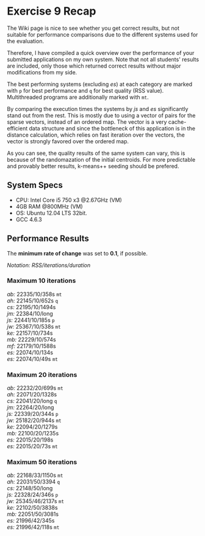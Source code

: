 # Exercise 9 Recap
The Wiki page is nice to see whether you get correct results, but not suitable
for performance comparisons due to the different systems used for the evaluation.

Therefore, I have compiled a quick overview over the performance of your submitted
applications on my own system. Note that not all students' results are included,
only those which returned correct results without major modifications from my
side.

The best performing systems (excluding *es*) at each category are marked with
`p` for best performance and `q` for best quality (RSS value).
Multithreaded programs are additionally marked with `mt`.

By comparing the execution times the systems by *js* and *es* significantly stand
out from the rest. This is mostly due to using a vector of pairs for the sparse
vectors, instead of an ordered map. The vector is a very cache-efficient data
structure and since the bottleneck of this application is in the distance
calculation, which relies on fast iteration over the vectors, the vector is
strongly favored over the ordered map.

As you can see, the quality results of the same system can vary, this is because
of the randomazation of the initial centroids. For more predictable and provably
better results, k-means++ seeding should be prefered.

## System Specs
* CPU: Intel Core i5 750 x3 @2.67GHz (VM)
* 4GB RAM @800MHz (VM)
* OS: Ubuntu 12.04 LTS 32bit. 
* GCC 4.6.3

## Performance Results
The **minimum rate of change** was set to **0.1**, if possible.

*Notation: RSS/iterations/duration*

### Maximum 10 iterations
*ab:* 22335/10/358s `mt`  
*ah:* 22145/10/652s `q`   
*cs:* 22195/10/1494s  
*jm:* 22384/10/long  
*js:* 22441/10/185s `p`   
*jw:* 25367/10/538s `mt`  
*ke:* 22157/10/734s  
*mb:* 22229/10/574s  
*mf:* 22179/10/1588s  
*es:* 22074/10/134s  
*es:* 22074/10/49s `mt`  

### Maximum 20 iterations
*ab:* 22232/20/699s `mt`  
*ah:* 22071/20/1328s    
*cs:* 22041/20/long  `q`  
*jm:* 22264/20/long  
*js:* 22339/20/344s  `p`   
*jw:* 25182/20/944s `mt`  
*ke:* 22094/20/1279s  
*mb:* 22100/20/1235s  
*es:* 22015/20/198s  
*es:* 22015/20/73s `mt`  

### Maximum 50 iterations  
*ab:* 22168/33/1150s `mt`  
*ah:* 22031/50/3394  `q`  
*cs:* 22148/50/long  
*js:* 22328/24/346s  `p`    
*jw:* 25345/46/2137s `mt`  
*ke:* 22102/50/3838s  
*mb:* 22051/50/3081s  
*es:* 21996/42/345s  
*es:* 21996/42/118s `mt`  
